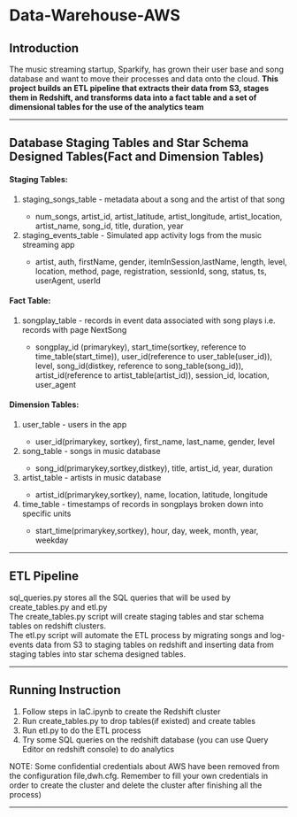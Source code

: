 # Data-Warehouse-AWS
<h2>Introduction</h2>
The music streaming startup, Sparkify, has grown their user base and song database and want to move their processes and data onto the cloud. <strong>This project builds an ETL pipeline that extracts their data from S3, stages them in Redshift, and transforms data into a fact table and a set of dimensional tables for the use of the analytics team </strong>

-------------------------------------------------

<h2>Database Staging Tables and Star Schema Designed Tables(Fact and Dimension Tables)</h2>
<h4>Staging Tables:</h4>
<ol>
<li>staging_songs_table - metadata about a song and the artist of that song</li>
<ul>
<li>num_songs, artist_id, artist_latitude, artist_longitude,  artist_location, artist_name, song_id, title, duration, year</li>
</ul>
<li>staging_events_table - Simulated app activity logs from the music streaming app </li>
<ul>
<li>artist, auth, firstName, gender, itemInSession,lastName, length, level, location,
method, page, registration, sessionId, song, status, ts, userAgent, userId</li>
</ul>
</ol>

<h4>Fact Table:</h4>
<ol>
<li>songplay_table - records in event data associated with song plays i.e. records with page NextSong</li>
<ul>
<li>songplay_id (primarykey), start_time(sortkey, reference to time_table(start_time)), user_id(reference to user_table(user_id)), level, song_id(distkey, reference to song_table(song_id)), artist_id(reference to artist_table(artist_id)), session_id, location, user_agent</li>
</ul>
</ol>

<h4>Dimension Tables:</h4>
<ol>
<li>user_table - users in the app</li>
<ul>
<li>user_id(primarykey, sortkey), first_name, last_name, gender, level</li>
</ul>
<li>song_table - songs in music database</li>
<ul>
<li>song_id(primarykey,sortkey,distkey), title, artist_id, year, duration</li>
</ul>
<li>artist_table - artists in music database</li>
<ul>
<li>artist_id(primarykey,sortkey), name, location, latitude, longitude</li>
</ul>
<li>time_table - timestamps of records in songplays broken down into specific units</li>
<ul>
<li>start_time(primarykey,sortkey), hour, day, week, month, year, weekday</li>
</ul>
</ol>

---------------------------------

<h2>ETL Pipeline</h2>
sql_queries.py stores all the SQL queries that will be used by create_tables.py and etl.py<br>
The create_tables.py script will create staging tables and star schema tables on redshift clusters.<br>
The etl.py script will automate the ETL process by migrating songs and log-events data from S3 to staging tables on redshift and inserting data from staging tables into star schema designed tables.

---------------------------------

<h2>Running Instruction</h2>
<ol>
<li>Follow steps in IaC.ipynb to create the Redshift cluster </li>
<li>Run create_tables.py to drop tables(if existed) and create tables</li>
<li>Run etl.py to do the ETL process</li>
<li>Try some SQL queries on the redshift database (you can use Query Editor on redshift console) to do analytics</li>
</ol>
NOTE: Some confidential credentials about AWS have been removed from the configuration file,dwh.cfg. Remember to fill your own credentials in order to create the cluster and delete the cluster after finishing all the process)

---------------------------------
